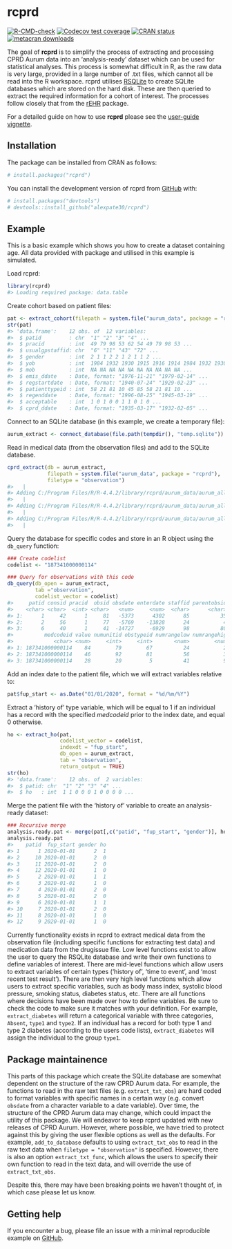 
<!-- README.md is generated from README.Rmd. Please edit that file -->

# rcprd

<!-- badges: start -->

[![R-CMD-check](https://github.com/alexpate30/rcprd/actions/workflows/R-CMD-check.yaml/badge.svg)](https://github.com/alexpate30/rcprd/actions/workflows/R-CMD-check.yaml)
[![Codecov test
coverage](https://codecov.io/gh/alexpate30/rcprd/branch/main/graph/badge.svg)](https://app.codecov.io/gh/alexpate30/rcprd?branch=main)
[![CRAN
status](https://www.r-pkg.org/badges/version/rcprd)](https://CRAN.R-project.org/package=rcprd)
[![metacran
downloads](https://cranlogs.r-pkg.org/badges/grand-total/rcprd)](https://cran.r-project.org/package=rcprd)

<!-- badges: end -->

The goal of **rcprd** is to simplify the process of extracting and
processing CPRD Aurum data into an ‘analysis-ready’ dataset which can be
used for statistical analyses. This process is somewhat difficult in R,
as the raw data is very large, provided in a large number of .txt files,
which cannot all be read into the R workspace. rcprd utilises
[RSQLite](https://CRAN.R-project.org/package=RSQLite) to create SQLite
databases which are stored on the hard disk. These are then queried to
extract the required information for a cohort of interest. The processes
follow closely that from the
[rEHR](https://pubmed.ncbi.nlm.nih.gov/28231289) package.

For a detailed guide on how to use **rcprd** please see the [user-guide
vignette](https://alexpate30.github.io/rcprd/articles/rcprd.html).

## Installation

The package can be installed from CRAN as follows:

``` r
# install.packages("rcprd")
```

You can install the development version of rcprd from
[GitHub](https://github.com/alexpate30/rcprd) with:

``` r
# install.packages("devtools")
# devtools::install_github("alexpate30/rcprd")
```

## Example

This is a basic example which shows you how to create a dataset
containing age. All data provided with package and utilised in this
example is simulated.

Load rcprd:

``` r
library(rcprd)
#> Loading required package: data.table
```

Create cohort based on patient files:

``` r
pat <- extract_cohort(filepath = system.file("aurum_data", package = "rcprd"))
str(pat)
#> 'data.frame':    12 obs. of  12 variables:
#>  $ patid         : chr  "1" "2" "3" "4" ...
#>  $ pracid        : int  49 79 98 53 62 54 49 79 98 53 ...
#>  $ usualgpstaffid: chr  "6" "11" "43" "72" ...
#>  $ gender        : int  2 1 1 2 2 1 2 1 1 2 ...
#>  $ yob           : int  1984 1932 1930 1915 1916 1914 1984 1932 1930 1915 ...
#>  $ mob           : int  NA NA NA NA NA NA NA NA NA NA ...
#>  $ emis_ddate    : Date, format: "1976-11-21" "1979-02-14" ...
#>  $ regstartdate  : Date, format: "1940-07-24" "1929-02-23" ...
#>  $ patienttypeid : int  58 21 81 10 45 85 58 21 81 10 ...
#>  $ regenddate    : Date, format: "1996-08-25" "1945-03-19" ...
#>  $ acceptable    : int  1 0 1 0 0 1 1 0 1 0 ...
#>  $ cprd_ddate    : Date, format: "1935-03-17" "1932-02-05" ...
```

Connect to an SQLite database (in this example, we create a temporary
file):

``` r
aurum_extract <- connect_database(file.path(tempdir(), "temp.sqlite"))
```

Read in medical data (from the observation files) and add to the SQLite
database.

``` r
cprd_extract(db = aurum_extract, 
             filepath = system.file("aurum_data", package = "rcprd"), 
             filetype = "observation")
#>   |                                                                              |                                                                      |   0%
#> Adding C:/Program Files/R/R-4.4.2/library/rcprd/aurum_data/aurum_allpatid_set1_extract_observation_001.txt 2024-11-14 15:20:22.632475
#>   |                                                                              |=======================                                               |  33%
#> Adding C:/Program Files/R/R-4.4.2/library/rcprd/aurum_data/aurum_allpatid_set1_extract_observation_002.txt 2024-11-14 15:20:22.746196
#>   |                                                                              |===============================================                       |  67%
#> Adding C:/Program Files/R/R-4.4.2/library/rcprd/aurum_data/aurum_allpatid_set1_extract_observation_003.txt 2024-11-14 15:20:22.83656
#>   |                                                                              |======================================================================| 100%
```

Query the database for specific codes and store in an R object using the
`db_query` function:

``` r
### Create codelist
codelist <- "187341000000114"

### Query for observations with this code
db_query(db_open = aurum_extract,
         tab ="observation",
         codelist_vector = codelist)
#>     patid consid pracid  obsid obsdate enterdate staffid parentobsid
#>    <char> <char>  <int> <char>   <num>     <num>  <char>      <char>
#> 1:      1     42      1     81   -5373      4302      85          35
#> 2:      2     56      1     77   -5769    -13828      24           4
#> 3:      6     40      1     41  -14727     -6929      98          80
#>          medcodeid value numunitid obstypeid numrangelow numrangehigh probobsid
#>             <char> <num>     <int>     <int>       <num>        <num>    <char>
#> 1: 187341000000114    84        79        67          24           22         5
#> 2: 187341000000114    46        92        81          56           30        18
#> 3: 187341000000114    28        20         5          41           97        92
```

Add an index date to the patient file, which we will extract variables
relative to:

``` r
pat$fup_start <- as.Date("01/01/2020", format = "%d/%m/%Y")
```

Extract a ‘history of’ type variable, which will be equal to 1 if an
individual has a record with the specified *medcodeid* prior to the
index date, and equal 0 otherwise.

``` r
ho <- extract_ho(pat, 
                 codelist_vector = codelist, 
                 indexdt = "fup_start", 
                 db_open = aurum_extract, 
                 tab = "observation",
                 return_output = TRUE)
str(ho)
#> 'data.frame':    12 obs. of  2 variables:
#>  $ patid: chr  "1" "2" "3" "4" ...
#>  $ ho   : int  1 1 0 0 0 1 0 0 0 0 ...
```

Merge the patient file with the ‘history of’ variable to create an
analysis-ready dataset:

``` r
### Recursive merge
analysis.ready.pat <- merge(pat[,c("patid", "fup_start", "gender")], ho, by.x = "patid", by.y = "patid", all.x = TRUE) 
analysis.ready.pat
#>    patid  fup_start gender ho
#> 1      1 2020-01-01      2  1
#> 2     10 2020-01-01      2  0
#> 3     11 2020-01-01      2  0
#> 4     12 2020-01-01      1  0
#> 5      2 2020-01-01      1  1
#> 6      3 2020-01-01      1  0
#> 7      4 2020-01-01      2  0
#> 8      5 2020-01-01      2  0
#> 9      6 2020-01-01      1  1
#> 10     7 2020-01-01      2  0
#> 11     8 2020-01-01      1  0
#> 12     9 2020-01-01      1  0
```

Currently functionality exists in rcprd to extract medical data from the
observation file (including specific functions for extracting test data)
and medication data from the drugissue file. Low level functions exist
to allow the user to query the RSQLite database and write their own
functions to define variables of interest. There are mid-level functions
which allow users to extract variables of certain types (‘history of’,
‘time to event’, and ‘most recent test result’). There are then very
high level functions which allow users to extract specific variables,
such as body mass index, systolic blood pressure, smoking status,
diabetes status, etc. There are all functions where decisions have been
made over how to define variables. Be sure to check the code to make
sure it matches with your definition. For example, `extract_diabetes`
will return a categorical variable with three categories, `Absent`,
`type1` and `type2`. If an individual has a record for both type 1 and
type 2 diabetes (according to the users code lists), `extract_diabetes`
will assign the individual to the group `type1`.

## Package maintainence

This parts of this package which create the SQLite database are somewhat
dependent on the structure of the raw CPRD Aurum data. For example, the
functions to read in the raw text files (e.g. `extract_txt_obs`) are
hard coded to format variables with specific names in a certain way
(e.g. convert `obsdate` from a character variable to a date variable).
Over time, the structure of the CPRD Aurum data may change, which could
impact the utility of this package. We will endeavor to keep rcprd
updated with new releases of CPRD Aurum. However, where possible, we
have tried to protect against this by giving the user flexible options
as well as the defaults. For example, `add_to_database` defaults to
using `extract_txt_obs` to read in the raw text data when
`filetype = "observation"` is specified. However, there is also an
option `extract_txt_func`, which allows the users to specify their own
function to read in the text data, and will override the use of
`extract_txt_obs`.

Despite this, there may have been breaking points we haven’t thought of,
in which case please let us know.

## Getting help

If you encounter a bug, please file an issue with a minimal reproducible
example on [GitHub](https://github.com/alexpate30/rcprd).
